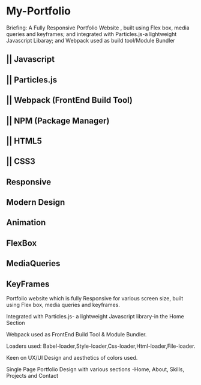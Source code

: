 # My-Portfolio

Briefing: A Fully Responsive Portfolio Website , built using Flex box, media queries and keyframes; and integrated with Particles.js-a lightweight Javascript Libaray; and Webpack used as build tool/Module Bundler

## || Javascript

## || Particles.js

## || Webpack (FrontEnd Build Tool)

## || NPM (Package Manager)

## || HTML5

## || CSS3


## Responsive

## Modern Design

## Animation

## FlexBox

## MediaQueries

## KeyFrames


Portfolio website which is fully Responsive for various screen size, built using Flex box, media queries and keyframes.

Integrated with Particles.js- a lightweight Javascript library-in the Home Section

Webpack used as FrontEnd Build Tool & Module Bundler. 

Loaders used: Babel-loader,Style-loader,Css-loader,Html-loader,File-loader.

Keen on UX/UI Design and aesthetics of colors used. 

Single Page Portfolio Design with various sections -Home, About, Skills, Projects and Contact 

